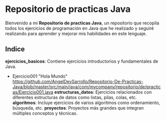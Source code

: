 # Repositorio de practicas Java
Bienvenido a mi **Repositorio de practicas Java**, un repositorio que recopila todos los ejercicios de programación en Java que he realizado y seguiré realizando para aprender 
y mejorar mis habilidades en este lenguaje.
## Indice
**ejercicios_basicos**: Contiene ejercicios introductorios y fundamentales de Java.
- Ejercicio001 "Hola Mundo" https://github.com/AngelDevSarrollo/Repositorio-De-Practicas-Java/blob/master/src/main/java/com/mycompany/repositorio/de/practicas/Ejercicio001.java
**estructuras_datos**: Ejercicios relacionados con diferentes estructuras de datos como listas, pilas, colas, etc.
**algoritmos**: Incluye ejercicios de varios algoritmos como ordenamiento, búsqueda, etc.
**proyectos**: Proyectos más grandes que integran múltiples conceptos y técnicas.
